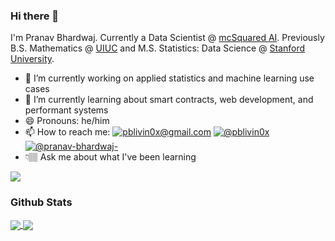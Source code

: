 ### Hi there 👋

I'm Pranav Bhardwaj. Currently a Data Scientist @ [mcSquared AI](https://github.com/mcSquaredAI). Previously B.S. Mathematics @ [UIUC](https://math.illinois.edu/) and M.S. Statistics: Data Science @ [Stanford University](https://statistics.stanford.edu/). 

- 🔭 I’m currently working on applied statistics and machine learning use cases 
- 🌱 I’m currently learning about smart contracts, web development, and performant systems
- 😄 Pronouns: he/him
- 📫 How to reach me: <a href="mailto: pblivin0x@gmail.com"><img alt="pblivin0x@gmail.com" src="https://img.shields.io/badge/Gmail-D14836?style=for-the-badge&logo=gmail&logoColor=white"></a> <a href="https://twitter.com/pblivin0x"><img alt="@pblivin0x" src="https://img.shields.io/badge/Twitter-1DA1F2?style=for-the-badge&logo=twitter&logoColor=white"></a> <a href="https://www.linkedin.com/in/pranav-bhardwaj-/"><img alt="@pranav-bhardwaj-" src="https://img.shields.io/badge/LinkedIn-0077B5?style=for-the-badge&logo=linkedin&logoColor=white"></a>
- 👇🏽 Ask me about what I've been learning

[![](https://github-readme-stats.vercel.app/api/pin/?username=pblivin0x&repo=technical-notes)](https://github.com/pblivin0x/technical-notes)

### Github Stats

<a href="https://github.com/pblivin0x">
  <img align="center" src="https://github-readme-stats.vercel.app/api?username=pblivin0x&hide_title=true&show_icons=true" />
</a>

<a href="https://github.com/pblivin0x">
  <img align="center" src="https://github-readme-stats.vercel.app/api/top-langs/?username=pblivin0x&layout=compact" />
</a>
